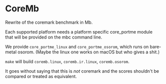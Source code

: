 # CoreMb

Rewrite of the coremark benchmark in Mb.

Each supported platform needs a platform specific core_portme module
that will be provided on the mbc command line.

We provide `core_portme_linux` and `core_portme_osorom`, which runs on
bare-metal osorom.
(Maybe the linux one works on macOS but who gives a shit.)

`make` will build `coremb.linux`, `coremb.ir.linux`, `coremb.osorom`.

It goes without saying that this is *not* coremark and the scores
shouldn't be compared or treated as equivalent.
